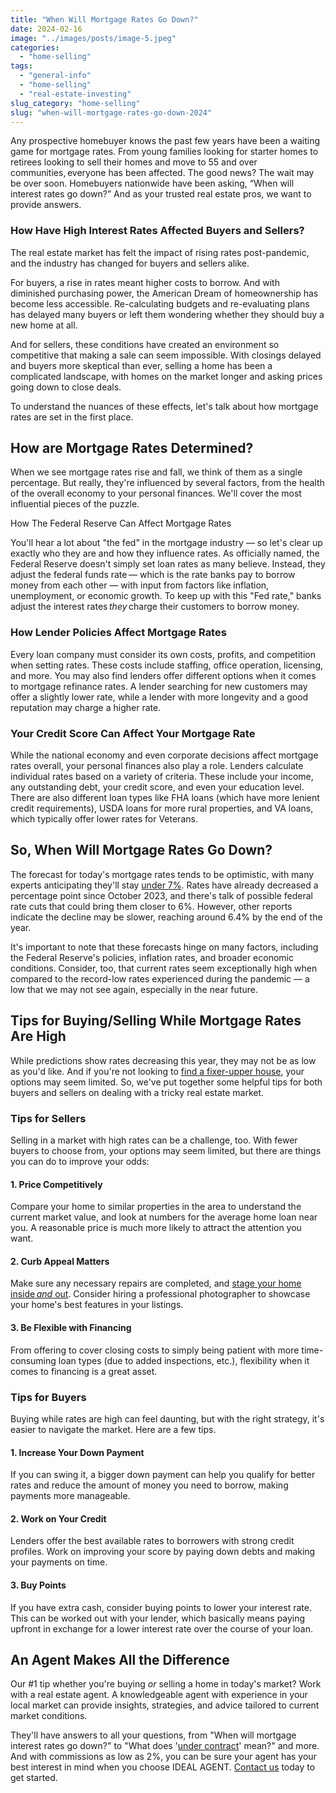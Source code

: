 ```yaml
---
title: "When Will Mortgage Rates Go Down?"
date: 2024-02-16
image: "../images/posts/image-5.jpeg"
categories: 
  - "home-selling"
tags: 
  - "general-info"
  - "home-selling"
  - "real-estate-investing"
slug_category: "home-selling"
slug: "when-will-mortgage-rates-go-down-2024"
---
```


Any prospective homebuyer knows the past few years have been a waiting game for mortgage rates. From young families looking for starter homes to retirees looking to sell their homes and move to 55 and over communities, everyone has been affected. The good news? The wait may be over soon. Homebuyers nationwide have been asking, “When will interest rates go down?” And as your trusted real estate pros, we want to provide answers. 

### How Have High Interest Rates Affected Buyers and Sellers?  

The real estate market has felt the impact of rising rates post-pandemic, and the industry has changed for buyers and sellers alike.  

For buyers, a rise in rates meant higher costs to borrow. And with diminished purchasing power, the American Dream of homeownership has become less accessible. Re-calculating budgets and re-evaluating plans has delayed many buyers or left them wondering whether they should buy a new home at all. 

And for sellers, these conditions have created an environment so competitive that making a sale can seem impossible. With closings delayed and buyers more skeptical than ever, selling a home has been a complicated landscape, with homes on the market longer and asking prices going down to close deals.  

To understand the nuances of these effects, let's talk about how mortgage rates are set in the first place.  

## **How are Mortgage Rates Determined?**  


When we see mortgage rates rise and fall, we think of them as a single percentage. But really, they're influenced by several factors, from the health of the overall economy to your personal finances. We'll cover the most influential pieces of the puzzle. 

How The Federal Reserve Can Affect Mortgage Rates

You'll hear a lot about "the fed" in the mortgage industry — so let's clear up exactly who they are and how they influence rates. As officially named, the Federal Reserve doesn't simply set loan rates as many believe. Instead, they adjust the federal funds rate — which is the rate banks pay to borrow money from each other — with input from factors like inflation, unemployment, or economic growth. To keep up with this "Fed rate," banks adjust the interest rates _they_ charge their customers to borrow money.   

### How Lender Policies Affect Mortgage Rates

Every loan company must consider its own costs, profits, and competition when setting rates. These costs include staffing, office operation, licensing, and more. You may also find lenders offer different options when it comes to mortgage refinance rates. A lender searching for new customers may offer a slightly lower rate, while a lender with more longevity and a good reputation may charge a higher rate.  

### Your Credit Score Can Affect Your Mortgage Rate

While the national economy and even corporate decisions affect mortgage rates overall, your personal finances also play a role. Lenders calculate individual rates based on a variety of criteria. These include your income, any outstanding debt, your credit score, and even your education level. There are also different loan types like FHA loans (which have more lenient credit requirements), USDA loans for more rural properties, and VA loans, which typically offer lower rates for Veterans.  

## So, When Will Mortgage Rates Go Down?  

The forecast for today's mortgage rates tends to be optimistic, with many experts anticipating they'll stay [under 7%](https://www.lendingtree.com/home/mortgage/rates/mortgage-interest-rates-forecast/). Rates have already decreased a percentage point since October 2023, and there's talk of possible federal rate cuts that could bring them closer to 6%. However, other reports indicate the decline may be slower, reaching around 6.4% by the end of the year.  

It's important to note that these forecasts hinge on many factors, including the Federal Reserve's policies, inflation rates, and broader economic conditions. Consider, too, that current rates seem exceptionally high when compared to the record-low rates experienced during the pandemic — a low that we may not see again, especially in the near future.  

## Tips for Buying/Selling While Mortgage Rates Are High 

While predictions show rates decreasing this year, they may not be as low as you'd like. And if you're not looking to [find a fixer-upper house](https://blog.idealagent.com/how-to-find-a-fixer-upper/), your options may seem limited. So, we've put together some helpful tips for both buyers and sellers on dealing with a tricky real estate market. 

### **Tips for Sellers** 

Selling in a market with high rates can be a challenge, too. With fewer buyers to choose from, your options may seem limited, but there are things you can do to improve your odds:  

#### 1\. Price Competitively 

Compare your home to similar properties in the area to understand the current market value, and look at numbers for the average home loan near you. A reasonable price is much more likely to attract the attention you want.  

#### 2\. Curb Appeal Matters 

Make sure any necessary repairs are completed, and [stage your home inside _and_ out](https://blog.idealagent.com/experts-weigh-in-on-benefits-of-home-staging/). Consider hiring a professional photographer to showcase your home's best features in your listings.  

#### 3\. Be Flexible with Financing 

From offering to cover closing costs to simply being patient with more time-consuming loan types (due to added inspections, etc.), flexibility when it comes to financing is a great asset.  

### **Tips for Buyers** 

Buying while rates are high can feel daunting, but with the right strategy, it's easier to navigate the market. Here are a few tips.  

#### 1\. Increase Your Down Payment 

If you can swing it, a bigger down payment can help you qualify for better rates and reduce the amount of money you need to borrow, making payments more manageable.  

#### 2\. Work on Your Credit 

Lenders offer the best available rates to borrowers with strong credit profiles. Work on improving your score by paying down debts and making your payments on time.  

#### 3\. Buy Points 

If you have extra cash, consider buying points to lower your interest rate. This can be worked out with your lender, which basically means paying upfront in exchange for a lower interest rate over the course of your loan.  

## **An Agent Makes All the Difference** 

Our #1 tip whether you're buying _or_ selling a home in today's market? Work with a real estate agent. A knowledgeable agent with experience in your local market can provide insights, strategies, and advice tailored to current market conditions.

They'll have answers to all your questions, from "When will mortgage interest rates go down?" to "What does '[under contract](https://blog.idealagent.com/the-facts-what-under-contract-means-for-buyers-and-sellers/)' mean?" and more. And with commissions as low as 2%, you can be sure your agent has your best interest in mind when you choose IDEAL AGENT. [Contact us](https://idealagent.com/sell-your-home/) today to get started.
